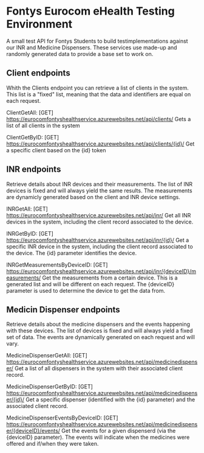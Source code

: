 # Fontys Eurocom eHealth Testing Environment
A small test API for Fontys Students to build testimplementations against our INR and Medicine Dispensers. These services use made-up and randomly generated data to provide a base set to work on.

## Client endpoints
Whith the Clients endpoint you can retrieve a list of clients in the system. This list is a "fixed" list, meaning that the data and identifiers are equal on each request.

ClientGetAll: [GET] https://eurocomfontyshealthservice.azurewebsites.net/api/clients/
Gets a list of all clients in the system

ClientGetByID: [GET] https://eurocomfontyshealthservice.azurewebsites.net/api/clients/{id}/
Get a specific client based on the {id} token


## INR endpoints
Retrieve details about INR devices and their measurements. The list of INR devices is fixed and will always yield the same results. The measurements are dynamicly generated based on the client and INR device settings.

INRGetAll: [GET] https://eurocomfontyshealthservice.azurewebsites.net/api/inr/
Get all INR devices in the system, including the client record associated to the device.

INRGetByID: [GET] https://eurocomfontyshealthservice.azurewebsites.net/api/inr/{id}/
Get a specific INR device in the system, including the client record associated to the device. The {id} parameter identifies the device.

INRGetMeasurementsByDeviceID: [GET] https://eurocomfontyshealthservice.azurewebsites.net/api/inr/{deviceID}/measurements/
Get the measurements from a certain device. This is a generated list and will be different on each request. The {deviceID} parameter is used to determine the device to get the data from.

## Medicin Dispenser endpoints
Retrieve details about the medicine dispensers and the events happening with these devices. The list of devices is fixed and will always yield a fixed set of data. The events are dynamically generated on each request and will vary.

MedicineDispenserGetAll: [GET] https://eurocomfontyshealthservice.azurewebsites.net/api/medicinedispenser/
Get a list of all dispensers in the system with their associated client record.

MedicineDispenserGetByID: [GET] https://eurocomfontyshealthservice.azurewebsites.net/api/medicinedispenser/{id}/
Get a specific dispenser (identified with the {id} parameter) and the associated client record.

MedicineDispenserEventsByDeviceID: [GET] https://eurocomfontyshealthservice.azurewebsites.net/api/medicinedispenser/{deviceID}/events/
Get the events for a given dispenserd (via the {deviceID} parameter). The events will indicate when the medicines were offered and if/when they were taken.
